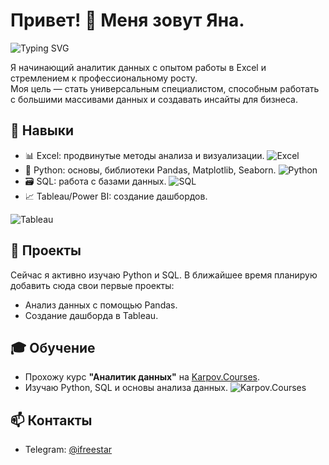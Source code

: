 # Привет! 👋 Меня зовут Яна.
![Typing SVG](https://readme-typing-svg.herokuapp.com/?lines=Аналитик+данных;Люблю+Excel+и+Python;Изучаю+SQL+и+Tableau)

Я начинающий аналитик данных с опытом работы в Excel и стремлением к профессиональному росту.  
Моя цель — стать универсальным специалистом, способным работать с большими массивами данных и создавать инсайты для бизнеса.

## 🚀 Навыки
- 📊 Excel: продвинутые методы анализа и визуализации.  ![Excel](https://img.shields.io/badge/Excel-Expert-green)
- 🐍 Python: основы, библиотеки Pandas, Matplotlib, Seaborn.  ![Python](https://img.shields.io/badge/Python-Beginner-yellow)
- 🗃️ SQL: работа с базами данных.  ![SQL](https://img.shields.io/badge/SQL-Intermediate-blue)
- 📈 Tableau/Power BI: создание дашбордов.

![Tableau](https://media.giphy.com/media/https://media.giphy.com/media/0YkmGRyM2VoknitKMJ/giphy.gif?cid=ecf05e47ptdpvtqwsic02l2vzlz9tk2t2ox2kig8fxj0vwsh&ep=v1_gifs_search&rid=giphy.gif&ct=g/giphy.gif)

## 📂 Проекты
Сейчас я активно изучаю Python и SQL. В ближайшее время планирую добавить сюда свои первые проекты:
- Анализ данных с помощью Pandas.
- Создание дашборда в Tableau.

## 🎓 Обучение
- Прохожу курс **"Аналитик данных"** на [Karpov.Courses](https://karpov.courses/analytics).
- Изучаю Python, SQL и основы анализа данных.
![Karpov.Courses](https://img.shields.io/badge/Karpov.Courses-Аналитик_данных-blue)

 
## 📫 Контакты
- Telegram: [@ifreestar](https://t.me/freestar)
